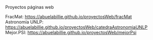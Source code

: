 Proyectos páginas web

FracMat: https://abuelabillie.github.io/proyectosWeb/fracMat  
Astronomía UNLP: https://abuelabillie.github.io/proyectosWeb/catedraAstronomiaUNLP    
Mejor.PSI: https://abuelabillie.github.io/proyectosWeb/mejorPsi      
    
